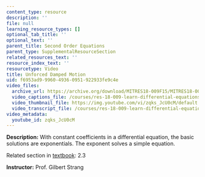 ```yaml
---
content_type: resource
description: ''
file: null
learning_resource_types: []
optional_tab_title: ''
optional_text: ''
parent_title: Second Order Equations
parent_type: SupplementalResourceSection
related_resources_text: ''
resource_index_text: ''
resourcetype: Video
title: Unforced Damped Motion
uid: f6953ad9-9960-4936-0951-922933fe9c4e
video_files:
  archive_url: https://archive.org/download/MITRES18-009F15/MITRES18-009F15_2_3_UnforcedDampedMotion_300k.mp4
  video_captions_file: /courses/res-18-009-learn-differential-equations-up-close-with-gilbert-strang-and-cleve-moler-fall-2015/3f8fddc4756759699c1fe9c7470f83fb_zqks_JcU0cM.vtt
  video_thumbnail_file: https://img.youtube.com/vi/zqks_JcU0cM/default.jpg
  video_transcript_file: /courses/res-18-009-learn-differential-equations-up-close-with-gilbert-strang-and-cleve-moler-fall-2015/2bff003542c16ca2a9ffcb712a88d7e8_zqks_JcU0cM.pdf
video_metadata:
  youtube_id: zqks_JcU0cM
---
```


**Description:** With constant coefficients in a differential equation, the basic solutions are exponentials. The exponent solves a simple equation.

Related section in [textbook](http://www-math.mit.edu/~gs/dela/): 2.3

**Instructor:** Prof. Gilbert Strang